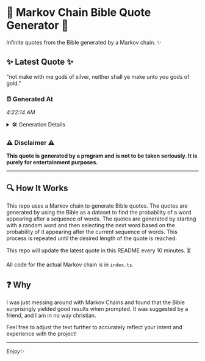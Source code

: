 # 📖 Markov Chain Bible Quote Generator 📖

Infinite quotes from the Bible generated by a Markov chain. ✨

## ✨ Latest Quote ✨
"not make with me gods of silver, neither shall ye make unto you gods of gold."

### ⏰ Generated At
*4:22:14 AM*

<details>
    <summary>🛠️ Generation Details</summary>
    <p>
        <strong>🌱 Seed:</strong> not<br>
        <strong>🔄 Iterations:</strong> 15<br>
        <strong>📜 Context History:</strong><br>[ not ]: make<br>[ not, make ]: with<br>[ not, make, with ]: me<br>[ not, make, with, me ]: gods<br>[ not, make, with, me, gods ]: of<br>[ not, make, with, me, gods, of ]: silver,<br>[ make, with, me, gods, of, silver, ]: neither<br>[ with, me, gods, of, silver,, neither ]: shall<br>[ me, gods, of, silver,, neither, shall ]: ye<br>[ gods, of, silver,, neither, shall, ye ]: make<br>[ of, silver,, neither, shall, ye, make ]: unto<br>[ silver,, neither, shall, ye, make, unto ]: you<br>[ neither, shall, ye, make, unto, you ]: gods<br>[ shall, ye, make, unto, you, gods ]: of<br>[ ye, make, unto, you, gods, of ]: gold.<br>
    </p>
</details>

### ⚠️ Disclaimer ⚠️
**This quote is generated by a program and is not to be taken seriously. It is purely for entertainment purposes.**

---

## 🔍 How It Works

This repo uses a Markov chain to generate Bible quotes. The quotes are generated by using the Bible as a dataset to find the probability of a word appearing after a sequence of words. The quotes are generated by starting with a random word and then selecting the next word based on the probability of it appearing after the current sequence of words. This process is repeated until the desired length of the quote is reached.

This repo will update the latest quote in this README every 10 minutes. ⏳

All code for the actual Markov chain is in `index.ts`.

## ❓ Why

I was just messing around with Markov Chains and found that the Bible surprisingly yielded good results when prompted. 
It was suggested by a friend, and I am in no way christian.

Feel free to adjust the text further to accurately reflect your intent and experience with the project!

---

*Enjoy*✨

